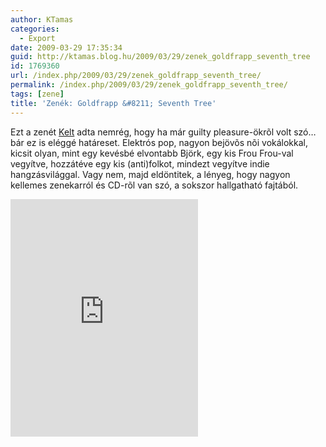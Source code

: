```yaml
---
author: KTamas
categories:
  - Export
date: 2009-03-29 17:35:34
guid: http://ktamas.blog.hu/2009/03/29/zenek_goldfrapp_seventh_tree
id: 1769360
url: /index.php/2009/03/29/zenek_goldfrapp_seventh_tree/
permalink: /index.php/2009/03/29/zenek_goldfrapp_seventh_tree/
tags: [zene]
title: 'Zenék: Goldfrapp &#8211; Seventh Tree'
---
```


Ezt a zenét [Kelt](http://worldshots.hu/) adta nemrég, hogy ha már guilty pleasure-ökrõl volt szó&#8230; bár ez is eléggé határeset. Elektrós pop, nagyon bejövõs nõi vokálokkal, kicsit olyan, mint egy kevésbé elvontabb Björk, egy kis Frou Frou-val vegyítve, hozzátéve egy kis (anti)folkot, mindezt vegyítve indie hangzásvilággal. Vagy nem, majd eldöntitek, a lényeg, hogy nagyon kellemes zenekarról és CD-rõl van szó, a sokszor hallgatható fajtából.

<iframe src="https://open.spotify.com/embed/album/4YGQn2C71NbOEgSQM9fxRt" width="300" height="380" frameborder="0" allowtransparency="true" allow="encrypted-media"></iframe>
